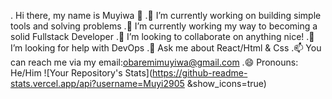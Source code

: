 . Hi there, my name is Muyiwa 👋
.🔭 I’m currently working on building simple tools and solving problems 
.🌱 I’m currently working my way to becoming a solid Fullstack Developer
.👯 I’m looking to collaborate on anything nice!
.🤔 I’m looking for help with DevOps
.💬 Ask me about React/Html & Css
.📫 You can reach me via my email:obaremimuyiwa@gmail.com
.😄 Pronouns: He/Him 
![Your Repository's Stats](https://github-readme-stats.vercel.app/api?username=Muyi2905 &show_icons=true)

   

